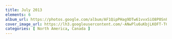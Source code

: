 ```yaml
---
title: July 2013
elements: 6
album_url: https://photos.google.com/album/AF1QipPHag9DTw61vvxSiO8P0SnFT3HcTvKa-qbrojcP
cover_image_url: https://lh3.googleusercontent.com/-ANwPlu6uKbjLKOFT-TC5sj4iZ3wHhrv5JaazjpK9NLbuNPU9NyZLJ0KDQ9FWN183nrOcM8_wL5MInIQ8HfsDjkN5H6zldG_0yLNscbI0VOkTPOFPtfTCt-zpftxF-_kUGNOQP7hqQTdQTYfkWL-xFTxEFpovsgObvIxs3oN9FadLIhi1u8j0ybyeCf5nU-Q9mxkutevKlvTt4-6evvossIehQb1uPK1i63gqKXk0_4Ln_qDsorjqhnGWfSePVhu6a0DAWxFkztBxClI76krwxOFAGkQi1s9C46uy1a8KINNgh1q5cpoC1iZjTelhrDwyCzdUinC0U3PR14ILUtWB5R4nkJRwpU-HClOJfZLwf89rSWPGkiLaAk83bgvy2LFBC5FrDTODkec6Y_unzKNTdTIGEfIxUs51W3C143n9GWIT3fKOoDCv1xXoO-2etiyXFQxuDZ6L72MVrEXN9STojUovlEp363tRBlNO3DctSUHSVQcL6bFGk9cSNY26wo745eLT6EIK2qqgbEC1UniU2yPvZiHU9c91h_xedAA1qbed0syWDfoeTk6oOp7MF4GR-eb_qTQgW4ERAaNu04q7CD-Qz0jr7Wt0Nv5YIb_EmPGcvEt--2z69Ak-G4Df2Q-Fq9JdptyLkwlib-FAa0_Z61OdA=s195-p-k-no
categories: [ North America, Canada ]
---
```

